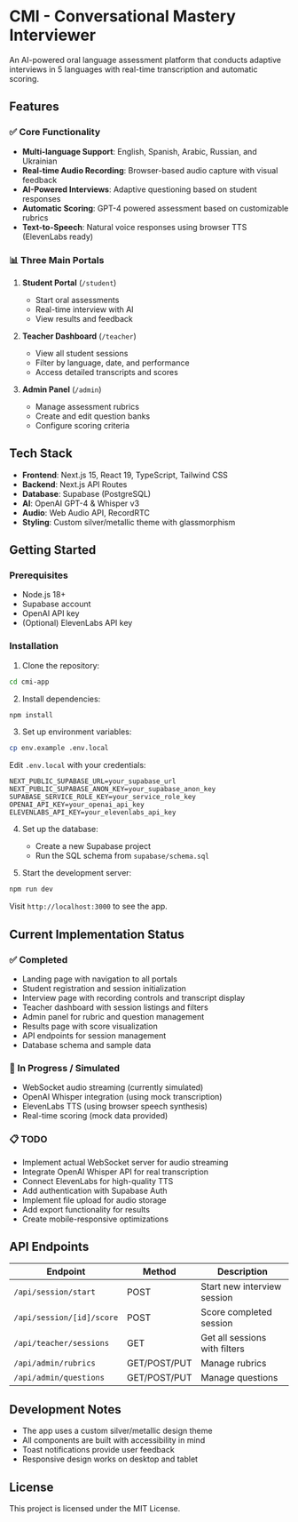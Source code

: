 # CMI - Conversational Mastery Interviewer

An AI-powered oral language assessment platform that conducts adaptive interviews in 5 languages with real-time transcription and automatic scoring.

## Features

### ✅ Core Functionality
- **Multi-language Support**: English, Spanish, Arabic, Russian, and Ukrainian
- **Real-time Audio Recording**: Browser-based audio capture with visual feedback
- **AI-Powered Interviews**: Adaptive questioning based on student responses
- **Automatic Scoring**: GPT-4 powered assessment based on customizable rubrics
- **Text-to-Speech**: Natural voice responses using browser TTS (ElevenLabs ready)

### 📊 Three Main Portals

1. **Student Portal** (`/student`)
   - Start oral assessments
   - Real-time interview with AI
   - View results and feedback

2. **Teacher Dashboard** (`/teacher`)
   - View all student sessions
   - Filter by language, date, and performance
   - Access detailed transcripts and scores

3. **Admin Panel** (`/admin`)
   - Manage assessment rubrics
   - Create and edit question banks
   - Configure scoring criteria

## Tech Stack

- **Frontend**: Next.js 15, React 19, TypeScript, Tailwind CSS
- **Backend**: Next.js API Routes
- **Database**: Supabase (PostgreSQL)
- **AI**: OpenAI GPT-4 & Whisper v3
- **Audio**: Web Audio API, RecordRTC
- **Styling**: Custom silver/metallic theme with glassmorphism

## Getting Started

### Prerequisites

- Node.js 18+
- Supabase account
- OpenAI API key
- (Optional) ElevenLabs API key

### Installation

1. Clone the repository:
```bash
cd cmi-app
```

2. Install dependencies:
```bash
npm install
```

3. Set up environment variables:
```bash
cp env.example .env.local
```

Edit `.env.local` with your credentials:
```env
NEXT_PUBLIC_SUPABASE_URL=your_supabase_url
NEXT_PUBLIC_SUPABASE_ANON_KEY=your_supabase_anon_key
SUPABASE_SERVICE_ROLE_KEY=your_service_role_key
OPENAI_API_KEY=your_openai_api_key
ELEVENLABS_API_KEY=your_elevenlabs_api_key
```

4. Set up the database:
   - Create a new Supabase project
   - Run the SQL schema from `supabase/schema.sql`

5. Start the development server:
```bash
npm run dev
```

Visit `http://localhost:3000` to see the app.

## Current Implementation Status

### ✅ Completed
- Landing page with navigation to all portals
- Student registration and session initialization
- Interview page with recording controls and transcript display
- Teacher dashboard with session listings and filters
- Admin panel for rubric and question management
- Results page with score visualization
- API endpoints for session management
- Database schema and sample data

### 🚧 In Progress / Simulated
- WebSocket audio streaming (currently simulated)
- OpenAI Whisper integration (using mock transcription)
- ElevenLabs TTS (using browser speech synthesis)
- Real-time scoring (mock data provided)

### 📋 TODO
- Implement actual WebSocket server for audio streaming
- Integrate OpenAI Whisper API for real transcription
- Connect ElevenLabs for high-quality TTS
- Add authentication with Supabase Auth
- Implement file upload for audio storage
- Add export functionality for results
- Create mobile-responsive optimizations

## API Endpoints

| Endpoint | Method | Description |
|----------|--------|-------------|
| `/api/session/start` | POST | Start new interview session |
| `/api/session/[id]/score` | POST | Score completed session |
| `/api/teacher/sessions` | GET | Get all sessions with filters |
| `/api/admin/rubrics` | GET/POST/PUT | Manage rubrics |
| `/api/admin/questions` | GET/POST/PUT | Manage questions |

## Development Notes

- The app uses a custom silver/metallic design theme
- All components are built with accessibility in mind
- Toast notifications provide user feedback
- Responsive design works on desktop and tablet

## License

This project is licensed under the MIT License.
